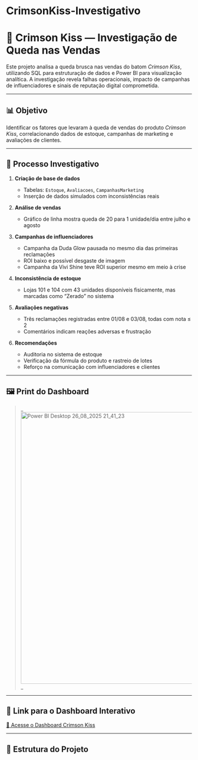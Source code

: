 # CrimsonKiss-Investigativo

# 💄 Crimson Kiss — Investigação de Queda nas Vendas

Este projeto analisa a queda brusca nas vendas do batom *Crimson Kiss*, utilizando SQL para estruturação de dados e Power BI para visualização analítica. A investigação revela falhas operacionais, impacto de campanhas de influenciadores e sinais de reputação digital comprometida.

---

## 📊 Objetivo

Identificar os fatores que levaram à queda de vendas do produto *Crimson Kiss*, correlacionando dados de estoque, campanhas de marketing e avaliações de clientes.

---

## 🧠 Processo Investigativo

1. **Criação de base de dados**
   - Tabelas: `Estoque`, `Avaliacoes`, `CampanhasMarketing`
   - Inserção de dados simulados com inconsistências reais

2. **Análise de vendas**
   - Gráfico de linha mostra queda de 20 para 1 unidade/dia entre julho e agosto

3. **Campanhas de influenciadores**
   - Campanha da Duda Glow pausada no mesmo dia das primeiras reclamações
   - ROI baixo e possível desgaste de imagem
   - Campanha da Vivi Shine teve ROI superior mesmo em meio à crise

4. **Inconsistência de estoque**
   - Lojas 101 e 104 com 43 unidades disponíveis fisicamente, mas marcadas como “Zerado” no sistema

5. **Avaliações negativas**
   - Três reclamações registradas entre 01/08 e 03/08, todas com nota ≤ 2
   - Comentários indicam reações adversas e frustração

6. **Recomendações**
   - Auditoria no sistema de estoque
   - Verificação da fórmula do produto e rastreio de lotes
   - Reforço na comunicação com influenciadores e clientes

---

## 🖼️ Print do Dashboard

> _<img width="1334" height="737" alt="Power BI Desktop 26_08_2025 21_41_23" src="https://github.com/user-attachments/assets/f89c07ea-1201-4c70-bf77-56618db0517c" />
_
>
> 
---

## 🔗 Link para o Dashboard Interativo



[🔗 Acesse o Dashboard Crimson Kiss]([https://seulinkdopainel.com](https://app.powerbi.com/view?r=eyJrIjoiZTUwYjRjOTItZDAzZi00YWFhLWE2YjEtZGQwM2I2NWFiOTQyIiwidCI6IjY1OWNlMmI4LTA3MTQtNDE5OC04YzM4LWRjOWI2MGFhYmI1NyJ9))

---

## 📁 Estrutura do Projeto



